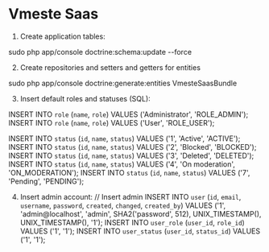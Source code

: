 Vmeste Saas
===========

1. Create application tables:

sudo php app/console doctrine:schema:update --force

2. Create repositories and setters and getters for entities

sudo php app/console doctrine:generate:entities VmesteSaasBundle

3. Insert default roles and statuses (SQL):

INSERT INTO `role` (`name`, `role`) VALUES ('Administrator', 'ROLE_ADMIN');
INSERT INTO `role` (`name`, `role`) VALUES ('User', 'ROLE_USER');

INSERT INTO `status` (`id`, `name`, `status`) VALUES ('1', 'Active', 'ACTIVE');
INSERT INTO `status` (`id`, `name`, `status`) VALUES ('2', 'Blocked', 'BLOCKED');
INSERT INTO `status` (`id`, `name`, `status`) VALUES ('3', 'Deleted', 'DELETED');
INSERT INTO `status` (`id`, `name`, `status`) VALUES ('4', 'On moderation', 'ON_MODERATION');
INSERT INTO `status` (`id`, `name`, `status`) VALUES ('7', 'Pending', 'PENDING');

4. Insert admin account:
// Insert admin
INSERT INTO `user` (`id`, `email`, `username`, `password`, `created`, `changed`, `created_by`) 
VALUES ('1', 'admin@localhost', 'admin', SHA2('password', 512), UNIX_TIMESTAMP(), UNIX_TIMESTAMP(), '1');
INSERT INTO `user_role` (`user_id`, `role_id`) VALUES ('1', '1');
INSERT INTO `user_status` (`user_id`, `status_id`) VALUES ('1', '1');
